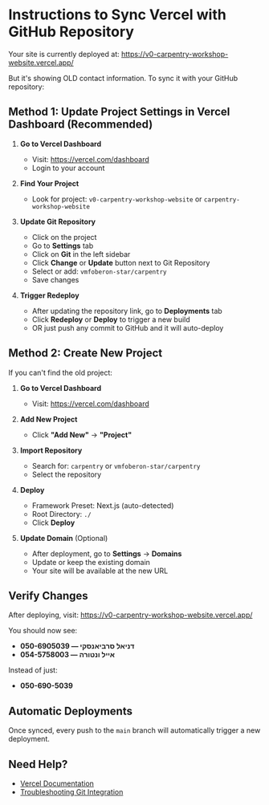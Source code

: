 # Instructions to Sync Vercel with GitHub Repository

Your site is currently deployed at: https://v0-carpentry-workshop-website.vercel.app/

But it's showing OLD contact information. To sync it with your GitHub repository:

## Method 1: Update Project Settings in Vercel Dashboard (Recommended)

1. **Go to Vercel Dashboard**
   - Visit: https://vercel.com/dashboard
   - Login to your account

2. **Find Your Project**
   - Look for project: `v0-carpentry-workshop-website` or `carpentry-workshop-website`

3. **Update Git Repository**
   - Click on the project
   - Go to **Settings** tab
   - Click on **Git** in the left sidebar
   - Click **Change** or **Update** button next to Git Repository
   - Select or add: `vmfoberon-star/carpentry`
   - Save changes

4. **Trigger Redeploy**
   - After updating the repository link, go to **Deployments** tab
   - Click **Redeploy** or **Deploy** to trigger a new build
   - OR just push any commit to GitHub and it will auto-deploy

## Method 2: Create New Project

If you can't find the old project:

1. **Go to Vercel Dashboard**
   - Visit: https://vercel.com/dashboard

2. **Add New Project**
   - Click **"Add New"** → **"Project"**

3. **Import Repository**
   - Search for: `carpentry` or `vmfoberon-star/carpentry`
   - Select the repository

4. **Deploy**
   - Framework Preset: Next.js (auto-detected)
   - Root Directory: `./`
   - Click **Deploy**

5. **Update Domain** (Optional)
   - After deployment, go to **Settings** → **Domains**
   - Update or keep the existing domain
   - Your site will be available at the new URL

## Verify Changes

After deploying, visit: https://v0-carpentry-workshop-website.vercel.app/

You should now see:
- **050-6905039 — דניאל סרביאנסקי**
- **054-5758003 — אייל ונטורה**

Instead of just:
- **050-690-5039**

## Automatic Deployments

Once synced, every push to the `main` branch will automatically trigger a new deployment.

## Need Help?

- [Vercel Documentation](https://vercel.com/docs)
- [Troubleshooting Git Integration](https://vercel.com/docs/concepts/git/github)

